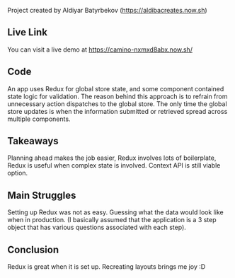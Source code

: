 Project created by Aldiyar Batyrbekov (https://aldibacreates.now.sh)

## Live Link

You can visit a live demo at https://camino-nxmxd8abx.now.sh/

## Code

An app uses Redux for global store state, and some component contained state logic for validation. The reason behind this approach is to refrain from unnecessary action dispatches to the global store. The only time the global store updates is when the information submitted or retrieved spread across multiple components.

## Takeaways

Planning ahead makes the job easier, Redux involves lots of boilerplate, Redux is useful when complex state is involved. Context API is still viable option.

## Main Struggles

Setting up Redux was not as easy. Guessing what the data would look like when in production. (I basically assumed that the application is a 3 step object that has various questions associated with each step).

## Conclusion

Redux is great when it is set up. Recreating layouts brings me joy :D